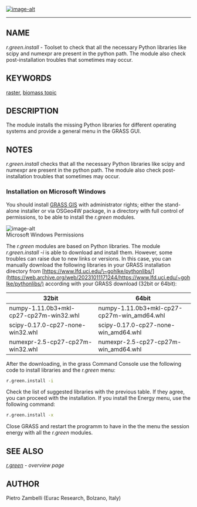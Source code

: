 [![image-alt](grass_logo.png)](https://grass.osgeo.org/grass-stable/manuals/index.html)

-----

## NAME

*r.green.install* - Toolset to check that all the necessary Python
libraries like scipy and numexpr are present in the python path. The
module also check post-installation troubles that sometimes may occur.

## KEYWORDS

[raster](https://grass.osgeo.org/grass-stable/manuals/raster.html),
[biomass
topic](https://grass.osgeo.org/grass-stable/manuals/topic_biomass.html)

## DESCRIPTION

The module installs the missing Python libraries for different operating
systems and provide a general menu in the GRASS GUI.

## NOTES

*r.green.install* checks that all the necessary Python libraries like
scipy and numexpr are present in the python path. The module also check
post-installation troubles that sometimes may occur.

### Installation on Microsoft Windows

You should install [GRASS
GIS](https://grass.osgeo.org/download/windows/) with administrator
rights; either the stand-alone installer or via OSGeo4W package, in a
directory with full control of permissions, to be able to install the
*r.green* modules.

![image-alt](r_green_install_permissions.png)  
Microsoft Windows Permissions

The *r.green* modules are based on Python libraries. The module
*r.green.install -i* is able to download and install them. However, some
troubles can raise due to new links or versions. In this case, you can
manually download the following libraries in your GRASS installation
directory from
[https://www.lfd.uci.edu/\~gohlke/pythonlibs/](https://web.archive.org/web/20231011171244/https://www.lfd.uci.edu/~gohlke/pythonlibs/)
according with your GRASS download (32bit or 64bit):

| 32bit                                   | 64bit                                        |
| --------------------------------------- | -------------------------------------------- |
| numpy-1.11.0b3+mkl-cp27-cp27m-win32.whl | numpy-1.11.0b3+mkl-cp27-cp27m-win\_amd64.whl |
| scipy-0.17.0-cp27-none-win32.whl        | scipy-0.17.0-cp27-none-win\_amd64.whl        |
| numexpr-2.5-cp27-cp27m-win32.whl        | numexpr-2.5-cp27-cp27m-win\_amd64.whl        |

After the downloading, in the grass Command Console use the following
code to install libraries and the *r.green* menu:

```sh
r.green.install -i
```

Check the list of suggested libraries with the previous table. If they
agree, you can proceed with the installation. If you install the Energy
menu, use the following command:

```sh
r.green.install -x
```

Close GRASS and restart the programm to have in the the menu the session
energy with all the *r.green* modules.

## SEE ALSO

*[r.green](r.green.md) - overview page*

## AUTHOR

Pietro Zambelli (Eurac Research, Bolzano, Italy)
